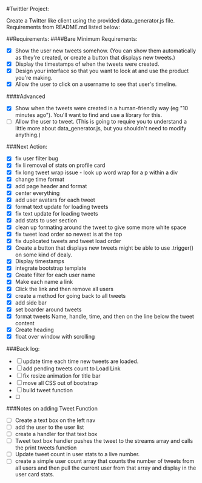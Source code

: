#Twittler Project:

Create a Twitter like client using the provided data_generator.js file.  Requirements from README.md listed below:

##Requirements:
####Bare Minimum Requirements:
- [x] Show the user new tweets somehow. (You can show them automatically as they're created, or create a button that displays new tweets.)
- [x] Display the timestamps of when the tweets were created.
- [x] Design your interface so that you want to look at and use the product you're making.
- [x] Allow the user to click on a username to see that user's timeline.

####Advanced
- [x] Show when the tweets were created in a human-friendly way (eg "10 minutes ago"). You'll want to find and use a library for this.
- [ ] Allow the user to tweet. (This is going to require you to understand a little more about data_generator.js, but you shouldn't need to modify anything.)

###Next Action:
- [x] fix user filter bug
- [X] fix li removal of stats on profile card
- [x] fix long tweet wrap issue - look up word wrap for a p within a div
- [x] change time format
- [x] add page header and format
- [x] center everything
- [x] add user avatars for each tweet
- [x] format text update for loading tweets
- [x] fix text update for loading tweets
- [x] add stats to user section
- [x] clean up formating around the tweet to give some more white space 
- [x] fix tweet load order so newest is at the top
- [x] fix duplicated tweets and tweet load order
- [x] Create a button that displays new tweets
 might be able to use .trigger() on some kind of dealy.
- [x] Display timestamps
- [x] integrate bootstrap template
- [x] Create filter for each user name
- [x] Make each name a link
- [x] Click the link and then remove all users 
- [x] create a method for going back to all tweets
- [x] add side bar
- [x] set boarder around tweets
- [x] format tweets Name, handle, time, and then on the line below the tweet content
- [x] Create heading
- [x] float over window with scrolling

###Back log:
- [ ] update time each time new tweets are loaded.
- [ ] add pending tweets count to Load Link
- [ ] fix resize animation for title bar
- [ ] move all CSS out of bootstrap
- [ ] build tweet function
- [ ] 


###Notes on adding Tweet Function
- [ ] Create a text box on the left nav
- [ ] add the user to the user list 
- [ ] create a handler for that text box
- [ ] Tweet text box handler pushes the tweet to the streams array and calls the print tweets function
- [ ] Update tweet count in user stats to a live number. 
- [ ] create a simple user count array that counts the number of tweets from all users and then pull the current user from that array and display in the user card stats.
